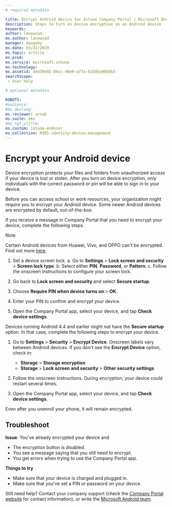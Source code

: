 ```yaml
---
# required metadata

title: Encrypt Android device for Intune Company Portal | Microsoft Docs
description: Steps to turn on device encryption on an Android device
keywords:
author: lenewsad
ms.author: lanewsad
manager: dougeby
ms.date: 03/22/2019
ms.topic: article
ms.prod:
ms.service: microsoft-intune
ms.technology:
ms.assetid: d4430e92-04cc-48e9-a77a-81b95a90b6b3
searchScope:
 - User help

# optional metadata

ROBOTS:  
#audience:
#ms.devlang:
ms.reviewer: arnab
ms.suite: ems
#ms.tgt_pltfrm:
ms.custom: intune-enduser
ms.collection: M365-identity-device-management
---
```



# Encrypt your Android device

Device encryption protects your files and folders from unauthorized access if your device is lost or stolen. After you turn on device encryption, only individuals with the correct password or pin will be able to sign in to your device. 

Before you can access school or work resources, your organization might require you to encrypt your Android device. Some newer Android devices are encrypted by default, out-of-the-box.  

If you receive a message in Company Portal that you need to encrypt your device, complete the following steps. 

> [!Note]
> Certain Android devices from Huawei, Vivo, and OPPO can't be encrypted. Find out more [here](your-device-appears-encrypted-but-cp-says-otherwise-android.md).  

1.  Set a device screen lock.
    a. Go to **Settings** > **Lock screen and security** > **Screen lock type**.
    b. Select either **PIN**, **Password**, or **Pattern**.
    c. Follow the onscreen instructions to configure your screen lock.  

2. Go back to **Lock screen and security** and select **Secure startup**.
3. Choose **Require PIN when device turns on** > **OK**.
4. Enter your PIN to confirm and encrypt your device.
5. Open the Company Portal app, select your device, and tap **Check device settings**.  

Devices running Android 4.4 and earlier might not have the **Secure startup** option. In that case, complete the following steps to encrypt your device.

1. Go to **Settings** > **Security** > **Encrypt Device**. Onscreen labels vary between Android devices. If you don't see the **Encrypt Device** option, check in:
    * **Storage** > **Storage encryption**
    * **Storage** > **Lock screen and security** > **Other security settings** 

2. Follow the onscreen instructions. During encryption, your device could restart several times.
3. Open the Company Portal app, select your device, and tap **Check device settings**.  

Even after you unenroll your phone, it will remain encrypted.  

## Troubleshoot  
**Issue**: You've already encrypted your device and

- The encryption button is disabled.
- You see a message saying that you still need to encrypt.
- You get errors when trying to use the Company Portal app.

**Things to try**

- Make sure that your device is charged and plugged in.  
- Make sure that you've set a PIN or password on your device.  

Still need help? Contact your company support (check the [Company Portal website](https://go.microsoft.com/fwlink/?linkid=2010980) for contact information), or write the <a href="mailto:wintunedroidfbk@microsoft.com?subject=I'm having trouble with encryption on my Android device&body=Describe the issue you're experiencing here.">Microsoft Android team</a>.  
